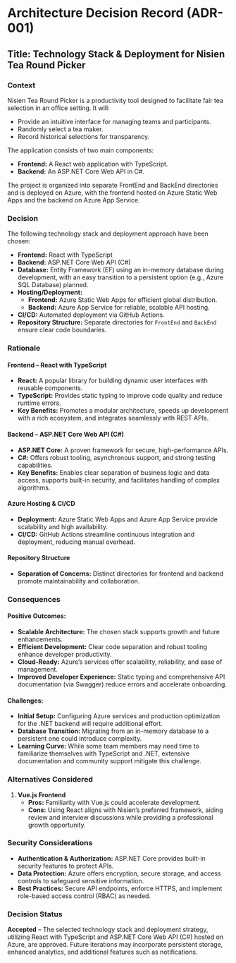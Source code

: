 # Architecture Decision Record (ADR-001)

## Title: Technology Stack & Deployment for Nisien Tea Round Picker

### Context
Nisien Tea Round Picker is a productivity tool designed to facilitate fair tea selection in an office setting. It will:
- Provide an intuitive interface for managing teams and participants.
- Randomly select a tea maker.
- Record historical selections for transparency.

The application consists of two main components:
- **Frontend:** A React web application with TypeScript.
- **Backend:** An ASP.NET Core Web API in C#.

The project is organized into separate FrontEnd and BackEnd directories and is deployed on Azure, with the frontend hosted on Azure Static Web Apps and the backend on Azure App Service.

### Decision
The following technology stack and deployment approach have been chosen:
- **Frontend:** React with TypeScript
- **Backend:** ASP.NET Core Web API (C#)
- **Database:** Entity Framework (EF) using an in-memory database during development, with an easy transition to a persistent option (e.g., Azure SQL Database) planned.
- **Hosting/Deployment:**
  - **Frontend:** Azure Static Web Apps for efficient global distribution.
  - **Backend:** Azure App Service for reliable, scalable API hosting.
- **CI/CD:** Automated deployment via GitHub Actions.
- **Repository Structure:** Separate directories for `FrontEnd` and `BackEnd` ensure clear code boundaries.

### Rationale

#### **Frontend – React with TypeScript**
- **React:** A popular library for building dynamic user interfaces with reusable components.
- **TypeScript:** Provides static typing to improve code quality and reduce runtime errors.
- **Key Benefits:** Promotes a modular architecture, speeds up development with a rich ecosystem, and integrates seamlessly with REST APIs.

#### **Backend – ASP.NET Core Web API (C#)**
- **ASP.NET Core:** A proven framework for secure, high-performance APIs.
- **C#:** Offers robust tooling, asynchronous support, and strong testing capabilities.
- **Key Benefits:** Enables clear separation of business logic and data access, supports built-in security, and facilitates handling of complex algorithms.

#### **Azure Hosting & CI/CD**
- **Deployment:** Azure Static Web Apps and Azure App Service provide scalability and high availability.
- **CI/CD:** GitHub Actions streamline continuous integration and deployment, reducing manual overhead.

#### **Repository Structure**
- **Separation of Concerns:** Distinct directories for frontend and backend promote maintainability and collaboration.

### Consequences

#### **Positive Outcomes:**
- **Scalable Architecture:** The chosen stack supports growth and future enhancements.
- **Efficient Development:** Clear code separation and robust tooling enhance developer productivity.
- **Cloud-Ready:** Azure’s services offer scalability, reliability, and ease of management.
- **Improved Developer Experience:** Static typing and comprehensive API documentation (via Swagger) reduce errors and accelerate onboarding.

#### **Challenges:**
- **Initial Setup:** Configuring Azure services and production optimization for the .NET backend will require additional effort.
- **Database Transition:** Migrating from an in-memory database to a persistent one could introduce complexity.
- **Learning Curve:** While some team members may need time to familiarize themselves with TypeScript and .NET, extensive documentation and community support mitigate this challenge.

### Alternatives Considered

1. **Vue.js Frontend**
   - **Pros:** Familiarity with Vue.js could accelerate development.
   - **Cons:** Using React aligns with Nisien’s preferred framework, aiding review and interview discussions while providing a professional growth opportunity.

### Security Considerations
- **Authentication & Authorization:** ASP.NET Core provides built-in security features to protect APIs.
- **Data Protection:** Azure offers encryption, secure storage, and access controls to safeguard sensitive information.
- **Best Practices:** Secure API endpoints, enforce HTTPS, and implement role-based access control (RBAC) as needed.

### Decision Status
**Accepted** – The selected technology stack and deployment strategy, utilizing React with TypeScript and ASP.NET Core Web API (C#) hosted on Azure, are approved. Future iterations may incorporate persistent storage, enhanced analytics, and additional features such as notifications.

